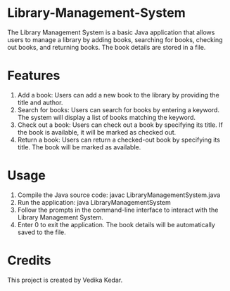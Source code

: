 # Library-Management-System
The Library Management System is a basic Java application that allows users to manage a library by adding books, searching for books, checking out books, and returning books. The book details are stored in a file.
# Features
1) Add a book: Users can add a new book to the library by providing the title and author.
2) Search for books: Users can search for books by entering a keyword. The system will display a list of books matching the keyword.
3) Check out a book: Users can check out a book by specifying its title. If the book is available, it will be marked as checked out.
4) Return a book: Users can return a checked-out book by specifying its title. The book will be marked as available.
# Usage
1) Compile the Java source code: javac LibraryManagementSystem.java
2) Run the application: java LibraryManagementSystem
3) Follow the prompts in the command-line interface to interact with the Library Management System.
4) Enter 0 to exit the application. The book details will be automatically saved to the file.

# Credits
This project is created by Vedika Kedar.
